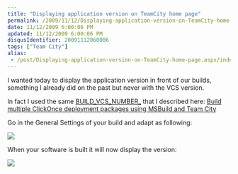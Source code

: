 ```yaml
---
title: "Displaying application version on TeamCity home page"
permalink: /2009/11/12/Displaying-application-version-on-TeamCity-home-page/
date: 11/12/2009 6:00:06 PM
updated: 11/12/2009 6:00:06 PM
disqusIdentifier: 20091112060006
tags: ["Team City"]
alias:
 - /post/Displaying-application-version-on-TeamCity-home-page.aspx/index.html
---
```

I wanted today to display the application version in front of our builds, something I already did on the past but never with the VCS version.

In fact I used the same [BUILD_VCS_NUMBER_<simplified VCS root name>](http://www.jetbrains.net/confluence/display/TCD4/Predefined+Properties) that I described here: [Build multiple ClickOnce deployment packages using MSBuild and Team City](http://weblogs.asp.net/lkempe/archive/2009/11/03/build-multiple-clickonce-deployment-packages-using-msbuild-and-team-city.aspx)
<!-- more -->

Go in the General Settings of your build and adapt as following:

![](/images/2009/Displaying-application-version-on-TeamCity-home-page-1.png)

When your software is built it will now display the version:

![](/images/2009/Displaying-application-version-on-TeamCity-home-page-2.png)